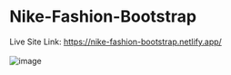 # Nike-Fashion-Bootstrap
Live Site Link: https://nike-fashion-bootstrap.netlify.app/
<br>
<br>
![image](https://github.com/Showvro/nike-fashion-bootstrap/blob/47e023c0bc79872c7dc9eeb0ef8c004d5763acb0/Nike-Fashion-Bootstrap.png)
